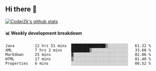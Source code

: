 ## Hi there 👋

[![CoderZk's github stats](https://github-readme-stats.vercel.app/api?username=zhoukuo123&show_icons=true&count_private=true)](https://github.com/anuraghazra/github-readme-stats)

#### :bar_chart: Weekly development breakdown

<!--START_SECTION:waka-->
```text
Java         12 hrs 51 mins  ███████████████▒░░░░░░░░░   61.32 % 
XML          7 hrs 2 mins    ████████▒░░░░░░░░░░░░░░░░   33.60 % 
Markdown     25 mins         ▓░░░░░░░░░░░░░░░░░░░░░░░░   02.06 % 
HTML         17 mins         ▒░░░░░░░░░░░░░░░░░░░░░░░░   01.40 % 
Properties   6 mins          ░░░░░░░░░░░░░░░░░░░░░░░░░   00.52 % 
```
<!--END_SECTION:waka-->
